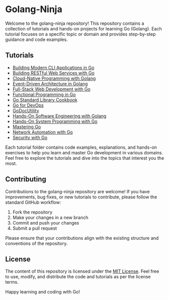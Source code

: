 # Golang-Ninja

Welcome to the golang-ninja repository! This repository contains a collection of tutorials and hands-on projects for learning Go (Golang). Each tutorial focuses on a specific topic or domain and provides step-by-step guidance and code examples.

## Tutorials

- [Building Modern CLI Applications in Go](./Building-Modern-CLI-Applications-in-Go)
- [Building RESTful Web Services with Go](./Building-RESTful-Web-Services-with-Go)
- [Cloud-Native Programming with Golang](./Cloud-Native-programming-with-Golang)
- [Event-Driven Architecture in Golang](./Event-Driven-Architecture-in-Golang)
- [Full-Stack Web Development with Go](./Full-Stack-Web-Development-with-Go)
- [Functional Programming in Go](./Functional-Programming)
- [Go Standard Library Cookbook](./Go-Standard-Library-Cookbook)
- [Go for DevOps](./Go-for-DevOps-main)
- [GoDocUtility](./GoDocUtility)
- [Hands-On Software Engineering with Golang](./Hands-On-Software-Engineering-with-Golang)
- [Hands-On System Programming with Go](./Hands-On-System-Programming-with-Go)
- [Mastering Go](./Mastering-Go)
- [Network Automation with Go](./Network-Automation-with-Go)
- [Security with Go](./Security-with-Go)

Each tutorial folder contains code examples, explanations, and hands-on exercises to help you learn and master Go development in various domains. Feel free to explore the tutorials and dive into the topics that interest you the most.

## Contributing

Contributions to the golang-ninja repository are welcome! If you have improvements, bug fixes, or new tutorials to contribute, please follow the standard GitHub workflow:

1. Fork the repository
2. Make your changes in a new branch
3. Commit and push your changes
4. Submit a pull request

Please ensure that your contributions align with the existing structure and conventions of the repository.

## License

The content of this repository is licensed under the [MIT License](./LICENSE). Feel free to use, modify, and distribute the code and tutorials as per the license terms.

Happy learning and coding with Go!
